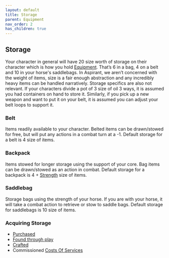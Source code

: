 ```yaml
---
layout: default
title: Storage
parent: Equipment
nav_order: 2
has_children: true
---
```

## Storage
Your character in general will have 20 size worth of storage on their character which is how you hold [Equipment](Equipment). That’s 6 in a bag, 4 on a belt and 10 in your horse's saddlebags. In Aspirant, we aren’t concerned with the weight of items, size is a fair enough abstraction and any incredibly heavy items can be handled narratively. Storage specifics are also not relevant. If your characters divide a pot of 3 size of oil 3 ways, it is assumed you had containers on hand to store it. Similarly, if you pick up a new weapon and want to put it on your belt, it is assumed you can adjust your belt loops to support it.

### Belt
Items readily available to your character. Belted items can be drawn/stowed for free, but will put any actions in a combat turn at a -1. Default storage for a belt is 4 size of items.

### Backpack
Items stowed for longer storage using the support of your core. Bag items can be drawn/stowed as an action in combat. Default storage for a backpack is 4 + [Strength](Strength) size of items.

### Saddlebag
Storage bags using the strength of your horse. If you are with your horse, it will take a combat action to retrieve or stow to saddle bags. Default storage for saddlebags is 10 size of items.

### Acquiring Storage
* [Purchased](Example-Storage)
* [Found through play](Equipment#Looting)
* [Crafted](Designing-Storage)
* Commissioned [Costs Of Services](Services#Costs%20Of%20Services)